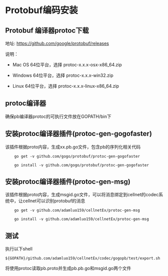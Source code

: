 # Protobuf编码安装

## Protobuf 编译器protoc下载

地址: https://github.com/google/protobuf/releases

说明：
* Mac OS 64位平台，选择 protoc-x.x.x-osx-x86_64.zip

* Windows 64位平台，选择 protoc-x.x.x-win32.zip

* Linux 64位平台，选择 protoc-x.x.x-linux-x86_64.zip

## protoc编译器

确保pb编译器protoc的可执行文件放在GOPATH/bin下


## 安装protoc编译器插件(protoc-gen-gogofaster)

该插件根据proto内容，生成xx.pb.go文件，包含pb的序列化相关代码

```
    go get -v github.com/gogo/protobuf/protoc-gen-gogofaster

    go install -v github.com/gogo/protobuf/protoc-gen-gogofaster
```

## 安装protoc编译器插件(protoc-gen-msg)

该插件根据proto内容，生成msgid.go文件，可以将消息绑定到cellnet的codec系统中，让cellnet可以识别protobuf的消息

```
    go get -v github.com/adamluo159/cellnetEx/protoc-gen-msg

    go install -v github.com/adamluo159/cellnetEx/protoc-gen-msg
```

## 测试

执行以下shell

```
${GOPATH}/github.com/adamluo159/cellnetEx/codec/gogopb/test/export.sh
```

将使用protoc读取pb.proto并生成pb.pb.go和msgid.go两个文件

